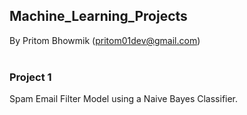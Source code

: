 <h2>Machine_Learning_Projects</h2>

By Pritom Bhowmik (pritom01dev@gmail.com)          
<br>
  
<h3> Project 1 </h3>


Spam Email Filter Model using a Naive Bayes Classifier.              




